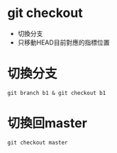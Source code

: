 # git checkout
* 切換分支
* 只移動HEAD目前對應的指標位置

# 切換分支
```
git branch b1 & git checkout b1
```

# 切換回master
```
git checkout master
```